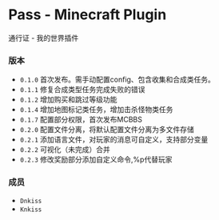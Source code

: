 # Pass - Minecraft Plugin
通行证 - 我的世界插件

### 版本
* `0.1.0` 首次发布。需手动配置config、包含收集和合成类任务。
* `0.1.1` 修复合成类型任务完成失败的错误
* `0.1.2` 增加购买和跳过等级功能
* `0.1.4` 增加地图标记类任务，增加击杀怪物类任务
* `0.1.7` 配置部分权限，首次发布MCBBS
* `0.2.0` 配置文件分离，将默认配置文件分离为多文件存储
* `0.2.1` 添加语言文件，对玩家的消息可自定义，支持部分变量
* `0.2.2` 可视化（未完成）合并
* `0.2.3` 修改奖励部分添加自定义命令,%p代替玩家

### 成员
* `Dnkiss`
* `Knkiss`